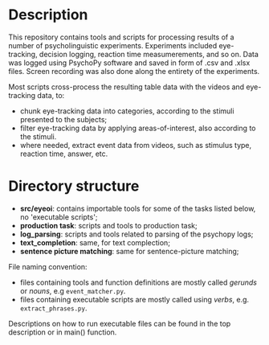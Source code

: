 # Description
This repository contains tools and scripts for processing results of a number of psycholinguistic experiments. 
Experiments included eye-tracking, decision logging, reaction time measumerements, and so on. 
Data was logged using PsychoPy software and saved in form of .csv and .xlsx files. 
Screen recording was also done along the entirety of the experiments. 

Most scripts cross-process the resulting table data with the videos and eye-tracking data, to:
- chunk eye-tracking data into categories, according to the stimuli presented to the subjects;
- filter eye-tracking data by applying areas-of-interest, also according to the stimuli.
- where needed, extract event data from videos, such as stimulus type, reaction time, answer, etc.

# Directory structure
* __src/eyeoi__: contains importable tools for some of the tasks listed below, no 'executable scripts';
* __production task__: scripts and tools to production task;
* __log_parsing__: scripts and tools related to parsing of the psychopy logs;
* __text_completion__: same, for text complection;
* __sentence picture matching__: same for sentence-picture matching;

File naming convention:
* files containing tools and function definitions are mostly called _gerunds_ or _nouns_, e.g `event_matcher.py`.
* files containing executable scripts are mostly called using _verbs_, e.g. `extract_phrases.py`.

Descriptions on how to run executable files can be found in the top description or in main() function.
